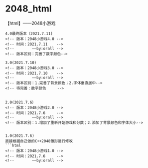 # 2048_html
【html】——2048小游戏

```
4.0最终版本（2021.7.11)
<!-- 版本：2048小游戏4.0 -->
<!-- 时间：2021.7.11	 -->
<!--   		——by:orall -->
<!-- 版本区别：完善了数字颜色-->

3.0(2021.7.10)
<!-- 版本：2048小游戏3.0 -->
<!-- 时间：2021.7.10	 -->
<!--   		——by:orall -->
<!-- 版本区别：1.完善了背景颜色；2.字体垂直居中-->
<!-- 待完善：数字颜色	  -->


2.0(2021.7.6）
<!-- 版本：2048小游戏2.0 -->
<!-- 时间：2021.7.6	 -->
<!--   		——by:orall -->
<!-- 版本区别：1.增加了重新开始游戏和分数；2.添加了背景颜色和字体大小-->


1.0(2021.7.6)
直接根据自己做的C++2048雏形进行修改
```html
<!-- 版本：2048小游戏1.0 -->
<!-- 时间：2021.7.6	 -->
<!--   		——by:orall -->
```
